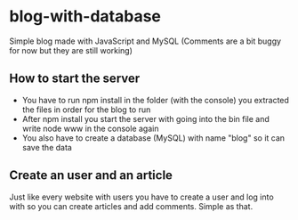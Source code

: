 # blog-with-database
Simple blog made with JavaScript and MySQL
(Comments are a bit buggy for now but they are still working)

## How to start the server
* You have to run npm install in the folder (with the console) you extracted the files in order for the blog to run
* After npm install you start the server with going into the bin file and write node www in the console again
* You also have to create a database (MySQL) with name "blog" so it can save the data

## Create an user and an article
Just like every website with users you have to create a user and log into with so you can create articles and add comments. Simple as that.
